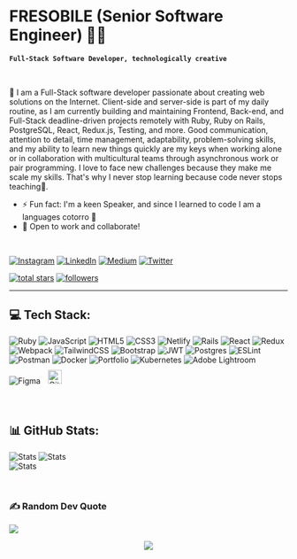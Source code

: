 </div>  
  

# FRESOBILE (Senior Software Engineer) 👨‍💻 
**`Full-Stack Software Developer, technologically creative`**

</br>
  
🔭 I am a Full-Stack software developer passionate about creating web solutions on the Internet. Client-side and server-side is part of my daily routine, as I am currently building and maintaining Frontend, Back-end, and Full-Stack deadline-driven projects remotely with Ruby, Ruby on Rails, PostgreSQL, React, Redux.js, Testing, and more. Good communication, attention to detail, time management, adaptability, problem-solving skills, and my ability to learn new things quickly are my keys when working alone or in collaboration with multicultural teams through asynchronous work or pair programming. I love to face new challenges because they make me scale my skills. That's why I never stop learning because code never stops teaching🌱. 

- ⚡ Fun fact: I'm a keen Speaker, and since I learned to code I am a languages cotorro 🦜
- 🤝 Open to work and collaborate!

<br/>



[![Instagram](https://img.shields.io/badge/Instagram-%23E4405F.svg?logo=Instagram&logoColor=white)](https://instagram.com/https://www.instagram.com/angeluray/?hl=es) [![LinkedIn](https://img.shields.io/badge/LinkedIn-%230077B5.svg?logo=linkedin&logoColor=white)](https://linkedin.com/in/www.linkedin.com/in/angeluray-jobs) [![Medium](https://img.shields.io/badge/Medium-12100E?logo=medium&logoColor=white)](https://medium.com/@https://medium.com/@aeucampos) [![Twitter](https://img.shields.io/badge/Twitter-%231DA1F2.svg?logo=Twitter&logoColor=white)](https://twitter.com/https://twitter.com/atangeluray)

<div align="start">

  <a href="https://github.com/angeluray?tab=repositories&sort=stargazers">
    <img alt="total stars" title="Total stars on GitHub" src="https://custom-icon-badges.demolab.com/github/stars/angeluray?color=55960c&style=for-the-badge&labelColor=488207&logo=star"/></a>
  <a href="https://github.com/angeluray?tab=followers">
    <img alt="followers" title="Follow me on Github" src="https://custom-icon-badges.demolab.com/github/followers/angeluray?color=236ad3&labelColor=1155ba&style=for-the-badge&logo=person-add&label=Follow&logoColor=white"/></a>
 
</div> 

---

## 💻 Tech Stack:
![Ruby](https://img.shields.io/badge/ruby-%23CC342D.svg?style=for-the-badge&logo=ruby&logoColor=white) ![JavaScript](https://img.shields.io/badge/javascript-%23323330.svg?style=for-the-badge&logo=javascript&logoColor=%23F7DF1E) ![HTML5](https://img.shields.io/badge/html5-%23E34F26.svg?style=for-the-badge&logo=html5&logoColor=white) ![CSS3](https://img.shields.io/badge/css3-%231572B6.svg?style=for-the-badge&logo=css3&logoColor=white) ![Netlify](https://img.shields.io/badge/netlify-%23000000.svg?style=for-the-badge&logo=netlify&logoColor=#00C7B7) ![Rails](https://img.shields.io/badge/rails-%23CC0000.svg?style=for-the-badge&logo=ruby-on-rails&logoColor=white) ![React](https://img.shields.io/badge/react-%2320232a.svg?style=for-the-badge&logo=react&logoColor=%2361DAFB) ![Redux](https://img.shields.io/badge/redux-%23593d88.svg?style=for-the-badge&logo=redux&logoColor=white) ![Webpack](https://img.shields.io/badge/webpack-%238DD6F9.svg?style=for-the-badge&logo=webpack&logoColor=black) ![TailwindCSS](https://img.shields.io/badge/tailwindcss-%2338B2AC.svg?style=for-the-badge&logo=tailwind-css&logoColor=white) ![Bootstrap](https://img.shields.io/badge/bootstrap-%23563D7C.svg?style=for-the-badge&logo=bootstrap&logoColor=white) ![JWT](https://img.shields.io/badge/JWT-black?style=for-the-badge&logo=JSON%20web%20tokens) ![Postgres](https://img.shields.io/badge/postgres-%23316192.svg?style=for-the-badge&logo=postgresql&logoColor=white) ![ESLint](https://img.shields.io/badge/ESLint-4B3263?style=for-the-badge&logo=eslint&logoColor=white) ![Postman](https://img.shields.io/badge/Postman-FF6C37?style=for-the-badge&logo=postman&logoColor=white) ![Docker](https://img.shields.io/badge/docker-%230db7ed.svg?style=for-the-badge&logo=docker&logoColor=white) ![Portfolio](https://img.shields.io/badge/Portfolio-%23000000.svg?style=for-the-badge&logo=firefox&logoColor=#FF7139) ![Kubernetes](https://img.shields.io/badge/kubernetes-%23326ce5.svg?style=for-the-badge&logo=kubernetes&logoColor=white) ![Adobe Lightroom](https://img.shields.io/badge/Adobe%20Lightroom-31A8FF.svg?style=for-the-badge&logo=Adobe%20Lightroom&logoColor=white) 	![Figma](https://img.shields.io/badge/figma-%23F24E1E.svg?style=for-the-badge&logo=figma&logoColor=white)
<a href="https://github.com/" target="_blank"><img style="margin: 10px" src="https://profilinator.rishav.dev/skills-assets/git-scm-icon.svg" alt="Git" height="25" /></a>  

<br/>

## 📊 GitHub Stats:
![Stats](https://github-readme-streak-stats.herokuapp.com/?user=frestobile&theme=tokyonight&hide_border=false)
![Stats](https://github-readme-stats.vercel.app/api?username=frestobile&theme=tokyonight&hide_border=false&include_all_commits=false&count_private=false)<br/>
![Stats](https://github-readme-stats.vercel.app/api/top-langs/?username=frestobile&theme=tokyonight&hide_border=false&include_all_commits=false&count_private=false&layout=compact)

<br/>

### ✍️ Random Dev Quote
![](https://quotes-github-readme.vercel.app/api?type=horizontal&theme=tokyonight)

<div align="center">
<img src="https://komarev.com/ghpvc/?username=frestobile&&style=flat-square" align="center" />
</div>  